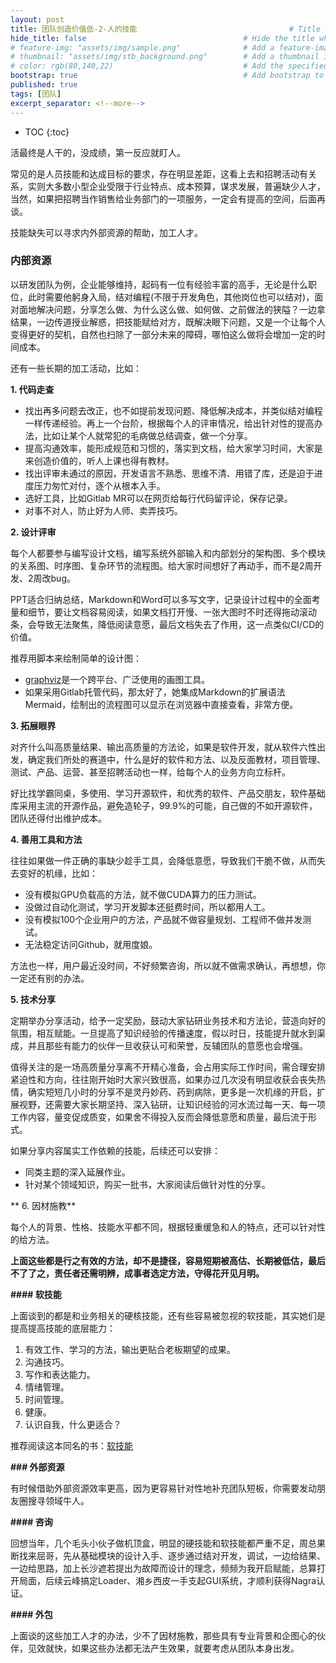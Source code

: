 ```yaml
---
layout: post
title: 团队创造价值低-2-人的技能                                  # Title of the page
hide_title: false                                   # Hide the title when displaying the post, but shown in lists of posts
# feature-img: "assets/img/sample.png"              # Add a feature-image to the post
# thumbnail: "assets/img/stb_background.png"        # Add a thumbnail image on blog view
# color: rgb(80,140,22)                             # Add the specified color as feature image, and change link colors in post
bootstrap: true                                     # Add bootstrap to the page
published: true
tags: [团队]
excerpt_separator: <!--more-->
---
```


<!--more-->
* TOC
{:toc}

活最终是人干的，没成绩，第一反应就盯人。

常见的是人员技能和达成目标的要求，存在明显差距，这看上去和招聘活动有关系，实则大多数小型企业受限于行业特点、成本预算，谋求发展，普遍缺少人才，当然，如果把招聘当作销售给业务部门的一项服务，一定会有提高的空间，后面再谈。

技能缺失可以寻求内外部资源的帮助，加工人才。

### **内部资源**

以研发团队为例，企业能够维持，起码有一位有经验丰富的高手，无论是什么职位，此时需要他躬身入局，结对编程(不限于开发角色，其他岗位也可以结对)，面对面地解决问题，分享怎么做、为什么这么做、如何做、之前做法的狭隘？一边拿结果，一边传道授业解惑，把技能赋给对方，既解决眼下问题，又是一个让每个人变得更好的契机，自然也扫除了一部分未来的障碍，哪怕这么做将会增加一定的时间成本。

还有一些长期的加工活动，比如：

**1. 代码走查**

* 找出再多问题去改正，也不如提前发现问题、降低解决成本，并类似结对编程一样传递经验。再上一个台阶，根据每个人的评审情况，给出针对性的提高办法，比如让某个人就常犯的毛病做总结调查，做一个分享。
* 提高沟通效率，能形成规范和习惯的，落实到文档，给大家学习时间，大家是来创造价值的，听人上课也得有教材。
* 找出评审未通过的原因，开发语言不熟悉、思维不清、用错了库，还是迫于进度压力匆忙对付，逐个从根本入手。
* 选好工具，比如Gitlab MR可以在网页给每行代码留评论，保存记录。
* 对事不对人，防止好为人师、卖弄技巧。

**2. 设计评审**

每个人都要参与编写设计文档，编写系统外部输入和内部划分的架构图、多个模块的关系图、时序图、复杂环节的流程图。给大家时间想好了再动手，而不是2周开发、2周改bug。

PPT适合归纳总结，Markdown和Word可以多写文字，记录设计过程中的全面考量和细节，要让文档容易阅读，如果文档打开慢、一张大图时不时还得拖动滚动条，会导致无法聚焦，降低阅读意愿，最后文档失去了作用，这一点类似CI/CD的价值。

推荐用脚本来绘制简单的设计图：
* [graphviz](https://www.graphviz.org/)是一个跨平台、广泛使用的画图工具。
* 如果采用Gitlab托管代码，那太好了，她集成Markdown的扩展语法Mermaid，绘制出的流程图可以显示在浏览器中直接查看，非常方便。

**3. 拓展眼界**

对齐什么叫高质量结果、输出高质量的方法论，如果是软件开发，就从软件六性出发，确定我们所处的赛道中，什么是好的软件和方法、以及反面教材，项目管理、测试、产品、运营、甚至招聘活动也一样，给每个人的业务方向立标杆。

好比找学霸同桌，多使用、学习开源软件，和优秀的软件、产品交朋友，软件基础库采用主流的开源作品，避免造轮子，99.9%的可能，自己做的不如开源软件，团队还得付出维护成本。

**4. 善用工具和方法**

往往如果做一件正确的事缺少趁手工具，会降低意愿，导致我们干脆不做，从而失去变好的机缘，比如：  

* 没有模拟GPU负载高的方法，就不做CUDA算力的压力测试。
* 没做过自动化测试，学习开发脚本还挺费时间，所以都用人工。
* 没有模拟100个企业用户的方法，产品就不做容量规划、工程师不做并发测试。
* 无法稳定访问Github，就用度娘。

方法也一样，用户最近没时间，不好频繁咨询，所以就不做需求确认，再想想，你一定还有别的办法。

**5. 技术分享**

定期举办分享活动，给予一定奖励，鼓动大家钻研业务技术和方法论，营造向好的氛围，相互赋能。一旦提高了知识经验的传播速度，假以时日，技能提升就水到渠成，并且那些有能力的伙伴一旦收获认可和荣誉，反辅团队的意愿也会增强。

值得关注的是一场高质量分享离不开精心准备，会占用实际工作时间，需合理安排紧迫性和方向，往往刚开始时大家兴致很高，如果办过几次没有明显收获会丧失热情，确实短短几小时的分享不是灵丹妙药、药到病除，更多是一次机缘的开启，扩展视野，还需要大家长期坚持、深入钻研，让知识经验的河水流过每一天、每一项工作内容，量变促成质变，如果舍不得投入反而会降低意愿和质量，最后流于形式。

如果分享内容属实工作依赖的技能，后续还可以安排：

* 同类主题的深入延展作业。
* 针对某个领域知识，购买一批书，大家阅读后做针对性的分享。

** 6. 因材施教**

每个人的背景、性格、技能水平都不同，根据轻重缓急和人的特点，还可以针对性的给方法。

**上面这些都是行之有效的方法，却不是捷径，容易短期被高估、长期被低估，最后不了了之，责任者还需明辨，成事者选定方法，守得花开见月明。**

**#### 软技能**

上面谈到的都是和业务相关的硬核技能，还有些容易被忽视的软技能，其实她们是提高提高技能的底层能力：

1. 有效工作、学习的方法，输出更贴合老板期望的成果。
2. 沟通技巧。
3. 写作和表达能力。
4. 情绪管理。
5. 时间管理。
6. 健康。
7. 认识自我，什么更适合？

推荐阅读这本同名的书：[软技能](https://book.douban.com/subject/26835090/)

**### 外部资源**

有时候借助外部资源效率更高，因为更容易针对性地补充团队短板，你需要发动朋友圈搜寻领域牛人。

**#### 咨询**

回想当年，几个毛头小伙子做机顶盒，明显的硬技能和软技能都严重不足，周总果断找来屈哥，先从基础模块的设计入手、逐步通过结对开发，调试，一边给结果、一边给思路，加上长沙遮若提出为故障而设计的理念，频频为我开启赋能，总算打开局面，后续云峰搞定Loader、湘乡西皮一手支起GUI系统，才顺利获得Nagra认证。

**#### 外包**

上面谈的这些加工人才的办法，少不了因材施教，那些具有专业背景和企图心的伙伴，见效就快，如果这些办法都无法产生效果，就要考虑从团队本身出发。